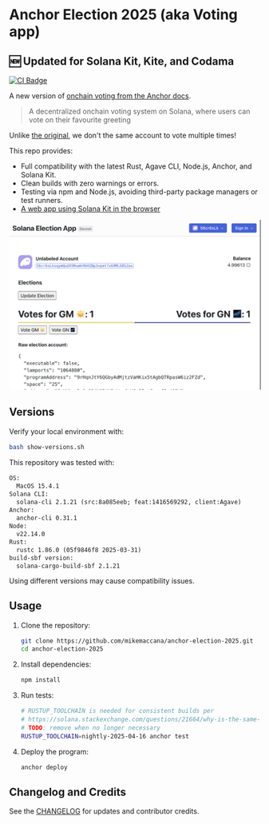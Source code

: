 # Anchor Election 2025 (aka Voting app)

## 🆕 Updated for Solana Kit, Kite, and Codama

[![CI Badge](https://github.com/solanakite/anchor-election-2025/actions/workflows/tests.yaml/badge.svg)](https://github.com/solanakite/anchor-election-2025/actions)

A new version of [onchain voting from the Anchor docs](https://examples.anchor-lang.com/docs/onchain-voting). 

> A decentralized onchain voting system on Solana, where users can vote on their favourite greeting

Unlike [the original](https://github.com/coral-xyz/anchor-by-example/blob/master/programs/onchain-voting/programs/onchain-voting), we don't the same account to vote multiple times!

This repo provides:

- Full compatibility with the latest Rust, Agave CLI, Node.js, Anchor, and Solana Kit.
- Clean builds with zero warnings or errors.
- Testing via npm and Node.js, avoiding third-party package managers or test runners.
- [A web app using Solana Kit in the browser](web/README.md)

![Solana Kit for an Anchor App Working in Browser](screenshot.png)

## Versions

Verify your local environment with:

```bash
bash show-versions.sh
```

This repository was tested with:

```
OS:
  MacOS 15.4.1
Solana CLI:
  solana-cli 2.1.21 (src:8a085eeb; feat:1416569292, client:Agave)
Anchor:
  anchor-cli 0.31.1
Node:
  v22.14.0
Rust:
  rustc 1.86.0 (05f9846f8 2025-03-31)
build-sbf version:
  solana-cargo-build-sbf 2.1.21
```

Using different versions may cause compatibility issues.

## Usage

1. Clone the repository:

   ```bash
   git clone https://github.com/mikemaccana/anchor-election-2025.git
   cd anchor-election-2025
   ```

2. Install dependencies:

   ```bash
   npm install
   ```

3. Run tests:

   ```bash
   # RUSTUP_TOOLCHAIN is needed for consistent builds per
   # https://solana.stackexchange.com/questions/21664/why-is-the-same-commit-of-an-anchor-repo-giving-different-results-when-run-at-di
   # TODO: remove when no longer necessary
   RUSTUP_TOOLCHAIN=nightly-2025-04-16 anchor test
   ```

4. Deploy the program:
   ```bash
   anchor deploy
   ```


## Changelog and Credits

See the [CHANGELOG](CHANGELOG.md) for updates and contributor credits.
